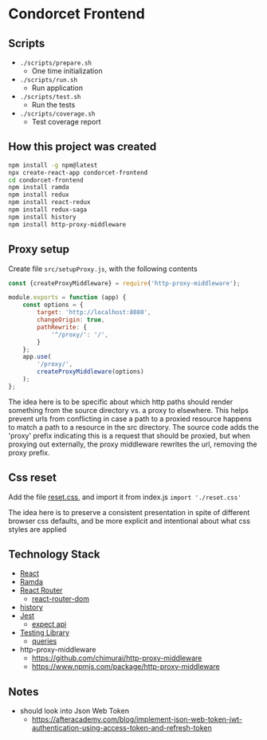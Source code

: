 # Condorcet Frontend

## Scripts

- `./scripts/prepare.sh`
    - One time initialization
- `./scripts/run.sh`
    - Run application
- `./scripts/test.sh`
    - Run the tests
- `./scripts/coverage.sh`
    - Test coverage report

## How this project was created
```bash
npm install -g npm@latest
npx create-react-app condorcet-frontend
cd condorcet-frontend
npm install ramda
npm install redux
npm install react-redux
npm install redux-saga
npm install history
npm install http-proxy-middleware
```

## Proxy setup
Create file `src/setupProxy.js`, with the following contents

```javascript
const {createProxyMiddleware} = require('http-proxy-middleware');

module.exports = function (app) {
    const options = {
        target: 'http://localhost:8080',
        changeOrigin: true,
        pathRewrite: {
            '^/proxy/': '/',
        }
    };
    app.use(
        '/proxy/',
        createProxyMiddleware(options)
    );
};
```

The idea here is to be specific about which http paths should render something from the source directory vs. a proxy to elsewhere.
This helps prevent urls from conflicting in case a path to a proxied resource happens to match a path to a resource in the src directory.
The source code adds the 'proxy' prefix indicating this is a request that should be proxied,
but when proxying out externally, the proxy middleware rewrites the url, removing the proxy prefix.

## Css reset
Add the file [reset.css](http://meyerweb.com/eric/tools/css/reset/),
and import it from index.js `import './reset.css'`

The idea here is to preserve a consistent presentation in spite of different browser css defaults,
and be more explicit and intentional about what css styles are applied

## Technology Stack
- [React](https://reactjs.org/)
- [Ramda](https://ramdajs.com/)
- [React Router](https://reactrouter.com/)
  - [react-router-dom](https://www.npmjs.com/package/react-router-dom)
- [history](https://github.com/ReactTraining/history/)
- [Jest](https://jestjs.io/)
  - [expect api](https://jestjs.io/docs/en/expect)
- [Testing Library](https://testing-library.com)
  - [queries](https://testing-library.com/docs/dom-testing-library/api-queries)
- http-proxy-middleware
  - https://github.com/chimurai/http-proxy-middleware
  - https://www.npmjs.com/package/http-proxy-middleware

## Notes

- should look into Json Web Token
  - https://afteracademy.com/blog/implement-json-web-token-jwt-authentication-using-access-token-and-refresh-token